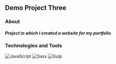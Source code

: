 ## Demo Project Three 

### About
##### *Project in which I created a website for my portfolio*

### Technologies and Tools
![JavaScript](https://img.shields.io/badge/JavaScript-e5e321?style=for-the-badge&logo=javascript&logoColor=201c00)
![Sass](https://img.shields.io/badge/Sass-ea496f?style=for-the-badge&logo=Sass&logoColor=ffffff)
![Gulp](https://img.shields.io/badge/Gulp-e74441?style=for-the-badge&logo=Gulp&logoColor=ffffff)
